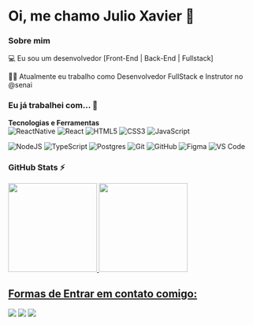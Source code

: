 # Oi, me chamo Julio Xavier 👋

### Sobre mim

💻 Eu sou um desenvolvedor [Front-End | Back-End | Fullstack]

👩‍💻 Atualmente eu trabalho como Desenvolvedor FullStack e Instrutor no  @senai

### Eu já trabalhei com... 🔧

**Tecnologias e Ferramentas**</br>
![ReactNative](https://img.shields.io/badge/react-native%2320232a.svg?style=for-the-badge&logo=react&logoColor=%20232a)
![React](https://img.shields.io/badge/react-%2320232a.svg?style=for-the-badge&logo=react&logoColor=%2361DAFB)
![HTML5](https://img.shields.io/badge/html5-%23E34F26.svg?style=for-the-badge&logo=html5&logoColor=white)
![CSS3](https://img.shields.io/badge/css3-%231572B6.svg?style=for-the-badge&logo=css3&logoColor=white)
![JavaScript](https://img.shields.io/badge/javascript-%23323330.svg?style=for-the-badge&logo=javascript&logoColor=%23F7DF1E)

![NodeJS](https://img.shields.io/badge/node.js-6DA55F?style=for-the-badge&logo=node.js&logoColor=white)
![TypeScript](https://img.shields.io/badge/typescript-%23007ACC.svg?style=for-the-badge&logo=typescript&logoColor=white)
![Postgres](https://img.shields.io/badge/postgres-%23316192.svg?style=for-the-badge&logo=postgresql&logoColor=white)
![Git](https://img.shields.io/badge/git-%23F05033.svg?style=for-the-badge&logo=git&logoColor=white)
![GitHub](https://img.shields.io/badge/github-%23121011.svg?style=for-the-badge&logo=github&logoColor=white)
![Figma](https://img.shields.io/badge/figma-%23F24E1E.svg?style=for-the-badge&logo=figma&logoColor=white)
![VS Code](https://img.shields.io/badge/VS%20Code-0078d7.svg?style=for-the-badge&logo=visual-studio-code&logoColor=white)

### GitHub Stats ⚡
<div>
<a href="https://github.com/lbguilherme">
<img height="180em" src="https://github-readme-stats.vercel.app/api/top-langs/?username=jcxpjau&layout=compact&langs_count=7&theme=dracula"/>
<img height="180em" src="https://github-readme-stats.vercel.app/api?username=jcxpjau&show_icons=true&theme=dracula&include_all_commits=true&count_private=true"/>
</div>

## Formas de Entrar em contato comigo:

<div>
<a href="https://instagram.com/jcxpjau" target="_blank"><img loading="lazy" src="https://img.shields.io/badge/-Instagram-%23E4405F?style=for-the-badge&logo=instagram&logoColor=white" target="_blank"></a>
<a href = "mailto:jcxpjau@live.com"><img loading="lazy" src="https://img.shields.io/badge/Gmail-D14836?style=for-the-badge&logo=gmail&logoColor=white" target="_blank"></a>
<a href="https://www.linkedin.com/in/jcxpjau" target="_blank"><img loading="lazy" src="https://img.shields.io/badge/-LinkedIn-%230077B5?style=for-the-badge&logo=linkedin&logoColor=white" target="_blank"></a>   
</div>
